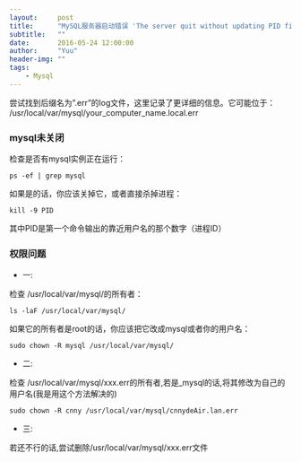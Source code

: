 ```yaml
---
layout:     post
title:      "MySQL服务器启动错误 'The server quit without updating PID file"
subtitle:   ""
date:       2016-05-24 12:00:00
author:     "Yuu"
header-img: ""
tags:
    - Mysql
---
```


尝试找到后缀名为”.err”的log文件，这里记录了更详细的信息。它可能位于：
/usr/local/var/mysql/your_computer_name.local.err

### mysql未关闭

检查是否有mysql实例正在运行：

    ps -ef | grep mysql

如果是的话，你应该关掉它，或者直接杀掉进程：

    kill -9 PID

其中PID是第一个命令输出的靠近用户名的那个数字（进程ID）

### 权限问题

* 一:

检查 /usr/local/var/mysql/的所有者：

    ls -laF /usr/local/var/mysql/

如果它的所有者是root的话，你应该把它改成mysql或者你的用户名：

    sudo chown -R mysql /usr/local/var/mysql/

* 二:

检查 /usr/local/var/mysql/xxx.err的所有者,若是_mysql的话,将其修改为自己的用户名(我是用这个方法解决的)

    sudo chown -R cnny /usr/local/var/mysql/cnnydeAir.lan.err

* 三:

若还不行的话,尝试删除/usr/local/var/mysql/xxx.err文件


